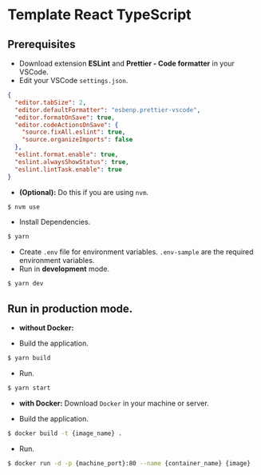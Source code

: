 # Template React TypeScript

## Prerequisites

- Download extension **ESLint** and **Prettier - Code formatter** in your VSCode.
- Edit your VSCode `settings.json`.

```json
{
  "editor.tabSize": 2,
  "editor.defaultFormatter": "esbenp.prettier-vscode",
  "editor.formatOnSave": true,
  "editor.codeActionsOnSave": {
    "source.fixAll.eslint": true,
    "source.organizeImports": false
  },
  "eslint.format.enable": true,
  "eslint.alwaysShowStatus": true,
  "eslint.lintTask.enable": true
}
```

- **(Optional):** Do this if you are using `nvm`.

```bash
$ nvm use
```

- Install Dependencies.

```bash
$ yarn
```

- Create `.env` file for environment variables. `.env-sample` are the required environment variables.
- Run in **development** mode.

```bash
$ yarn dev
```

## Run in production mode.

- **without Docker:**

- Build the application.

```bash
$ yarn build
```

- Run.

```bash
$ yarn start
```

- **with Docker:** Download `Docker` in your machine or server.

- Build the application.

```bash
$ docker build -t {image_name} .
```

- Run.

```bash
$ docker run -d -p {machine_port}:80 --name {container_name} {image}
```
